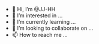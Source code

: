- 👋 Hi, I’m @JJ-HH
- 👀 I’m interested in ...
- 🌱 I’m currently learning ...
- 💞️ I’m looking to collaborate on ...
- 📫 How to reach me ...

<!---
JJ-HH/JJ-HH is a ✨ special ✨ repository because its `README.md` (this file) appears on your GitHub profile.
You can click the Preview link to take a look at your changes.
--->
